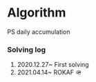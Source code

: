 # Algorithm

PS daily accumulation 

### Solving log

1. 2020.12.27~ First solving
2. 2021.04.14~ ROKAF 🪖